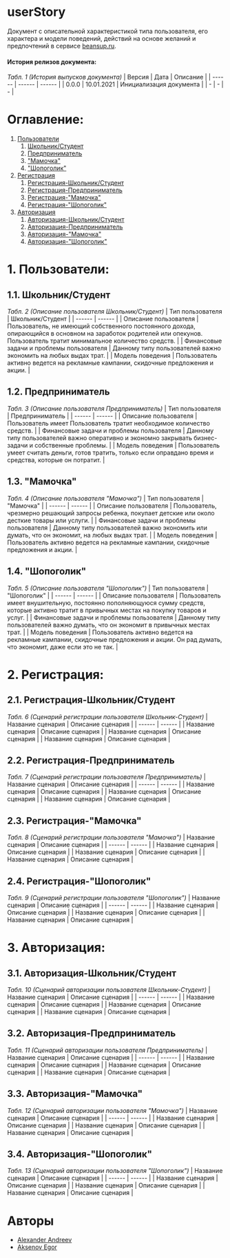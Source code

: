 # userStory

Документ с описательной характеристикой типа пользователя, его характера и модели поведений, действий на основе желаний и предпочтений в сервисе [beansup.ru](https://beansup.ru).

#### История релизов документа:
*Табл. 1 (История выпусков документа)*
| Версия | Дата | Описание |
| ------ | ------ | ------ |
| 0.0.0 | 10.01.2021 | Инициализация документа |
| - | - | - |

# Оглавление:
1. [Пользователи](#Пользователи)
	1. [Школьник/Студент](#Школьник/Студент)
	2. [Предприниматель](#Предприниматель)
    3. ["Мамочка"](#"Мамочка")
    4. ["Шопоголик"](#"Шопоголик")
2. [Регистрация](#Регистрация)
    1. [Регистрация-Школьник/Студент](#Регистрация-Школьник/Студент)
	2. [Регистрация-Предприниматель](#Регистрация-Предприниматель)
    3. [Регистрация-"Мамочка"](#Регистрация-"Мамочка")
    4. [Регистрация-"Шопоголик"](#Регистрация-"Шопоголик")
3. [Авторизация](#Авторизация)
    1. [Авторизация-Школьник/Студент](#Авторизация-Школьник/Студент)
	2. [Авторизация-Предприниматель](#Авторизация-Предприниматель)
    3. [Авторизация-"Мамочка"](#Авторизация-"Мамочка")
    4. [Авторизация-"Шопоголик"](#Авторизация-"Шопоголик")

# 1. Пользователи:
## 1.1. Школьник/Студент
*Табл. 2 (Описание пользователя Школьник/Студент)*
| Тип пользователя | Школьник/Студент |
| ------ | ------ |
| Описание пользователя | Пользователь, не имеющий собственного постоянного дохода, опирающийся в основном на заработок родителей или опекунов. Пользователь тратит минимальное количество средств. |
| Финансовые задачи и проблемы пользователя | Данному типу пользователей важно экономить на любых выдах трат. |
| Модель поведения | Пользователь активно ведется на рекламные кампании, скидочные предложения и акции. |
## 1.2. Предприниматель
*Табл. 3 (Описание пользователя Предприниматель)*
| Тип пользователя | Предприниматель |
| ------ | ------ |
| Описание пользователя | Пользователь имеет Пользователь тратит необходимое количество средств. |
| Финансовые задачи и проблемы пользователя | Данному типу пользователей важно оперативно и экономно закрывать бизнес-задачи и собственные проблемы. |
| Модель поведения | Пользователь умеет считать деньги, готов тратить, только если оправдано время и средства, которые он потратит. |
## 1.3. "Мамочка"
*Табл. 4 (Описание пользователя "Мамочка")*
| Тип пользователя | "Мамочка" |
| ------ | ------ |
| Описание пользователя | Пользователь, чрезмерно решающий запросы ребенка, покупает детские или около десткие товары или услуги. |
| Финансовые задачи и проблемы пользователя | Данному типу пользователей важно экономить или думать, что он экономит, на любых выдах трат. |
| Модель поведения | Пользователь активно ведется на рекламные кампании, скидочные предложения и акции. |
## 1.4. "Шопоголик"
*Табл. 5 (Описание пользователя "Шопоголик")*
| Тип пользователя | "Шопоголик" |
| ------ | ------ |
| Описание пользователя | Пользователь имеет внушительную, постоянно пополняющуюся сумму средств, которые активно тратит в привычных местах на покупку товаров и услуг. |
| Финансовые задачи и проблемы пользователя | Данному типу пользователей важно думать, что он экономит в привычных местах трат. |
| Модель поведения | Пользователь активно ведется на рекламные кампании, скидочные предложения и акции. Он рад думать, что экономит, даже если это не так. |

# 2. Регистрация:
## 2.1. Регистрация-Школьник/Студент
*Табл. 6 (Сценарий регистрации пользователя Школьник-Студент)*
| Название сценария | Описание сценария |
| ------ | ------ |
| Название сценария | Описание сценария |
| Название сценария | Описание сценария |
| Название сценария | Описание сценария |
## 2.2. Регистрация-Предприниматель
*Табл. 7 (Сценарий регистрации пользователя Предприниматель)*
| Название сценария | Описание сценария |
| ------ | ------ |
| Название сценария | Описание сценария |
| Название сценария | Описание сценария |
| Название сценария | Описание сценария |
## 2.3. Регистрация-"Мамочка"
*Табл. 8 (Сценарий регистрации пользователя "Мамочка")*
| Название сценария | Описание сценария |
| ------ | ------ |
| Название сценария | Описание сценария |
| Название сценария | Описание сценария |
| Название сценария | Описание сценария |
## 2.4. Регистрация-"Шопоголик"
*Табл. 9 (Сценарий регистрации пользователя "Шопоголик")*
| Название сценария | Описание сценария |
| ------ | ------ |
| Название сценария | Описание сценария |
| Название сценария | Описание сценария |
| Название сценария | Описание сценария |

# 3. Авторизация:
## 3.1. Авторизация-Школьник/Студент
*Табл. 10 (Сценарий авторизации пользователя Школьник-Студент)*
| Название сценария | Описание сценария |
| ------ | ------ |
| Название сценария | Описание сценария |
| Название сценария | Описание сценария |
| Название сценария | Описание сценария |
## 3.2. Авторизация-Предприниматель
*Табл. 11 (Сценарий авторизации пользователя Предприниматель)*
| Название сценария | Описание сценария |
| ------ | ------ |
| Название сценария | Описание сценария |
| Название сценария | Описание сценария |
| Название сценария | Описание сценария |
## 3.3. Авторизация-"Мамочка"
*Табл. 12 (Сценарий авторизации пользователя "Мамочка")*
| Название сценария | Описание сценария |
| ------ | ------ |
| Название сценария | Описание сценария |
| Название сценария | Описание сценария |
| Название сценария | Описание сценария |
## 3.4. Авторизация-"Шопоголик"
*Табл. 13 (Сценарий авторизации пользователя "Шопоголик")*
| Название сценария | Описание сценария |
| ------ | ------ |
| Название сценария | Описание сценария |
| Название сценария | Описание сценария |
| Название сценария | Описание сценария |

# Авторы
 - [Alexander Andreev](https://github.com/AndreevAA)
 - [Aksenov Egor](https://github.com/01Flame10)

